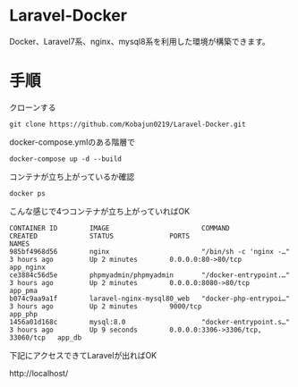 # Laravel-Docker
  Docker、Laravel7系、nginx、mysql8系を利用した環境が構築できます。
  
 # 手順
 
 クローンする
 
 ```
 git clone https://github.com/Kobajun0219/Laravel-Docker.git
 ```
 
 docker-compose.ymlのある階層で
 
 ```
 docker-compose up -d --build
 ```
 
 コンテナが立ち上がっているか確認

```
docker ps
```

こんな感じで4つコンテナが立ち上がっていればOK
```
CONTAINER ID        IMAGE                       COMMAND                  CREATED             STATUS              PORTS                               NAMES
985bf4968d56        nginx                       "/bin/sh -c 'nginx -…"   3 hours ago         Up 2 minutes        0.0.0.0:80->80/tcp                  app_nginx
ce3884c56d5e        phpmyadmin/phpmyadmin       "/docker-entrypoint.…"   3 hours ago         Up 2 minutes        0.0.0.0:8080->80/tcp                app_pma
b074c9aa9a1f        laravel-nginx-mysql80_web   "docker-php-entrypoi…"   3 hours ago         Up 2 minutes        9000/tcp                            app_php
1456a01d168c        mysql:8.0                   "docker-entrypoint.s…"   3 hours ago         Up 9 seconds        0.0.0.0:3306->3306/tcp, 33060/tcp   app_db
```

下記にアクセスできてLaravelが出ればOK

http://localhost/

